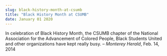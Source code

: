 ```yaml
---
slug: black-history-month-at-csumb
title: "Black History Month at CSUMB"
date: January 01 2020
---
```


<p>In celebration of Black History Month, the CSUMB chapter of the National Association for the Advancement of Colored People, Black Students United and other organizations have kept really busy. – <em>Monterey Herald</em>, Feb. 14, 2014
</p>
